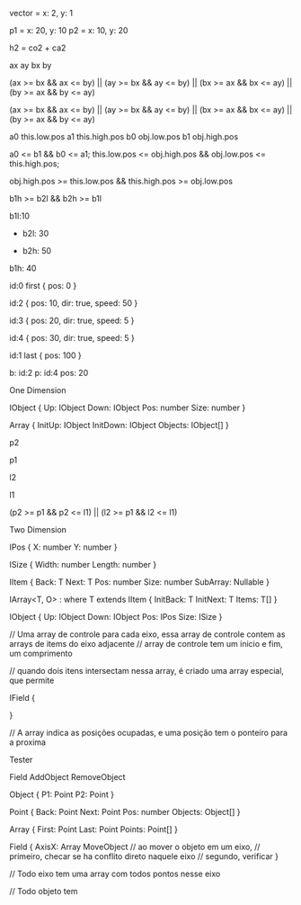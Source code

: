 ﻿

vector = x: 2, y: 1


p1 = x: 20, y: 10
p2 = x: 10, y: 20


h2 = co2 + ca2 




ax
ay
bx
by

(ax >= bx && ax <= by)
|| (ay >= bx && ay <= by)
|| (bx >= ax && bx <= ay)
|| (by >= ax && by <= ay)


(ax >= bx && ax <= by)
|| (ay >= bx && ay <= by)
|| (bx >= ax && bx <= ay)
|| (by >= ax && by <= ay)








a0 this.low.pos
a1 this.high.pos
b0 obj.low.pos
b1 obj.high.pos



a0 <= b1 && b0 <= a1;
this.low.pos <= obj.high.pos && obj.low.pos <= this.high.pos;

obj.high.pos >= this.low.pos && this.high.pos >= obj.low.pos









b1h >= b2l && b2h >= b1l



b1l:10


- b2l: 30


- b2h: 50

b1h: 40



id:0 first { pos: 0 }



id:2 { pos: 10, dir: true, speed: 50 }

   id:3 { pos: 20, dir: true, speed: 5 }

id:4 { pos: 30, dir: true, speed: 5 }


id:1 last { pos: 100 }


b: id:2
p: id:4
pos: 20


One Dimension

IObject
{
	Up: IObject
	Down: IObject
	Pos: number
	Size: number
}
	
Array
{
	InitUp: IObject
	InitDown: IObject
	Objects: IObject[]
}

p2

p1

l2

l1



(p2 >= p1 && p2 <= l1) || (l2 >= p1 && l2 <= l1)



Two Dimension

IPos
{
	X: number
	Y: number
}

ISize
{
	Width: number
	Length: number
}

IItem<T>
{
	Back: T
	Next: T
	Pos: number
	Size: number
	SubArray: Nullable<IArray>
}

IArray<T, O> : where T extends IItem<O>
{
	InitBack: T
	InitNext: T
	Items: T[]
}

IObject
{
	Up: IObject
	Down: IObject
	Pos: IPos
	Size: ISize
}


// Uma array de controle para cada eixo, essa array de controle contem as arrays de items do eixo adjacente
// array de controle tem um inicio e fim, um comprimento

// quando dois itens intersectam nessa array, é criado uma array especial, que permite 


IField
{
	
}



// A array indica as posições ocupadas, e uma posição tem o ponteiro para a proxima



Tester

Field
AddObject
RemoveObject


Object
{
	P1: Point
	P2: Point
}

Point
{
	Back: Point
	Next: Point
	Pos: number
	Objects: Object[]
}

Array
{
	First: Point
	Last: Point	
	Points: Point[]
}

Field
{
	AxisX: Array
	MoveObject
		// ao mover o objeto em um eixo,
		// primeiro, checar se ha conflito direto naquele eixo
		// segundo, verificar
}

// Todo eixo tem uma array com todos pontos nesse eixo

// Todo objeto tem 

